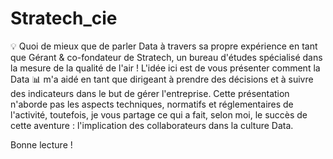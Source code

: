 # Stratech_cie

💡 Quoi de mieux que de parler Data à travers sa propre expérience en tant que Gérant & co-fondateur de Stratech, un bureau d'études spécialisé dans la mesure de la qualité de l'air ! 
L'idée ici est de vous présenter comment la Data 📊 m'a aidé en tant que dirigeant à prendre des décisions et à suivre des indicateurs dans le but de gérer l'entreprise.
Cette présentation n'aborde pas les aspects techniques, normatifs et réglementaires de l'activité, toutefois, je vous partage ce qui a fait, selon moi, le succès de cette aventure : l'implication des collaborateurs dans la culture Data.

Bonne lecture !

